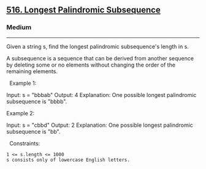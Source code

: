 <h2><a href="https://leetcode.com/problems/longest-palindromic-subsequence/">516. Longest Palindromic Subsequence</a></h2><h3>Medium</h3><hr>Given a string s, find the longest palindromic subsequence's length in s.

A subsequence is a sequence that can be derived from another sequence by deleting some or no elements without changing the order of the remaining elements.

 
Example 1:

Input: s = "bbbab"
Output: 4
Explanation: One possible longest palindromic subsequence is "bbbb".


Example 2:

Input: s = "cbbd"
Output: 2
Explanation: One possible longest palindromic subsequence is "bb".


 
Constraints:


	1 <= s.length <= 1000
	s consists only of lowercase English letters.

